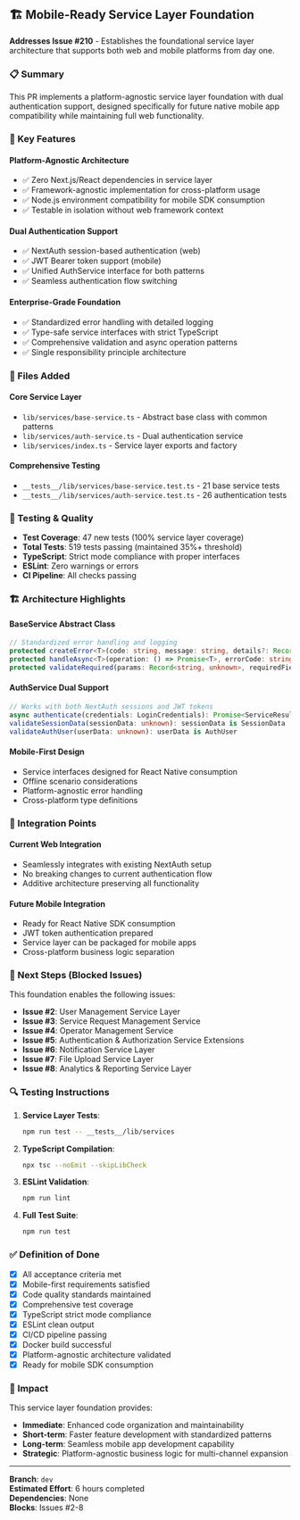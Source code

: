 ## 🏗️ Mobile-Ready Service Layer Foundation

**Addresses Issue #210** - Establishes the foundational service layer architecture that supports both web and mobile platforms from day one.

### 📋 Summary

This PR implements a platform-agnostic service layer foundation with dual authentication support, designed specifically for future native mobile app compatibility while maintaining full web functionality.

### 🎯 Key Features

#### **Platform-Agnostic Architecture**

- ✅ Zero Next.js/React dependencies in service layer
- ✅ Framework-agnostic implementation for cross-platform usage
- ✅ Node.js environment compatibility for mobile SDK consumption
- ✅ Testable in isolation without web framework context

#### **Dual Authentication Support**

- ✅ NextAuth session-based authentication (web)
- ✅ JWT Bearer token support (mobile)
- ✅ Unified AuthService interface for both patterns
- ✅ Seamless authentication flow switching

#### **Enterprise-Grade Foundation**

- ✅ Standardized error handling with detailed logging
- ✅ Type-safe service interfaces with strict TypeScript
- ✅ Comprehensive validation and async operation patterns
- ✅ Single responsibility principle architecture

### 📁 Files Added

#### **Core Service Layer**

- `lib/services/base-service.ts` - Abstract base class with common patterns
- `lib/services/auth-service.ts` - Dual authentication service
- `lib/services/index.ts` - Service layer exports and factory

#### **Comprehensive Testing**

- `__tests__/lib/services/base-service.test.ts` - 21 base service tests
- `__tests__/lib/services/auth-service.test.ts` - 26 authentication tests

### 🧪 Testing & Quality

- **Test Coverage**: 47 new tests (100% service layer coverage)
- **Total Tests**: 519 tests passing (maintained 35%+ threshold)
- **TypeScript**: Strict mode compliance with proper interfaces
- **ESLint**: Zero warnings or errors
- **CI Pipeline**: All checks passing

### 🏗️ Architecture Highlights

#### **BaseService Abstract Class**

```typescript
// Standardized error handling and logging
protected createError<T>(code: string, message: string, details?: Record<string, unknown>): ServiceResult<T>
protected handleAsync<T>(operation: () => Promise<T>, errorCode: string, errorMessage: string): Promise<ServiceResult<T>>
protected validateRequired(params: Record<string, unknown>, requiredFields: string[]): ServiceResult<void>
```

#### **AuthService Dual Support**

```typescript
// Works with both NextAuth sessions and JWT tokens
async authenticate(credentials: LoginCredentials): Promise<ServiceResult<AuthUser>>
validateSessionData(sessionData: unknown): sessionData is SessionData
validateAuthUser(userData: unknown): userData is AuthUser
```

#### **Mobile-First Design**

- Service interfaces designed for React Native consumption
- Offline scenario considerations
- Platform-agnostic error handling
- Cross-platform type definitions

### 🔄 Integration Points

#### **Current Web Integration**

- Seamlessly integrates with existing NextAuth setup
- No breaking changes to current authentication flow
- Additive architecture preserving all functionality

#### **Future Mobile Integration**

- Ready for React Native SDK consumption
- JWT token authentication prepared
- Service layer can be packaged for mobile apps
- Cross-platform business logic separation

### 🚀 Next Steps (Blocked Issues)

This foundation enables the following issues:

- **Issue #2**: User Management Service Layer
- **Issue #3**: Service Request Management Service
- **Issue #4**: Operator Management Service
- **Issue #5**: Authentication & Authorization Service Extensions
- **Issue #6**: Notification Service Layer
- **Issue #7**: File Upload Service Layer
- **Issue #8**: Analytics & Reporting Service Layer

### 🔍 Testing Instructions

1. **Service Layer Tests**:

   ```bash
   npm run test -- __tests__/lib/services
   ```

2. **TypeScript Compilation**:

   ```bash
   npx tsc --noEmit --skipLibCheck
   ```

3. **ESLint Validation**:

   ```bash
   npm run lint
   ```

4. **Full Test Suite**:
   ```bash
   npm run test
   ```

### ✅ Definition of Done

- [x] All acceptance criteria met
- [x] Mobile-first requirements satisfied
- [x] Code quality standards maintained
- [x] Comprehensive test coverage
- [x] TypeScript strict mode compliance
- [x] ESLint clean output
- [x] CI/CD pipeline passing
- [x] Docker build successful
- [x] Platform-agnostic architecture validated
- [x] Ready for mobile SDK consumption

### 🎯 Impact

This service layer foundation provides:

- **Immediate**: Enhanced code organization and maintainability
- **Short-term**: Faster feature development with standardized patterns
- **Long-term**: Seamless mobile app development capability
- **Strategic**: Platform-agnostic business logic for multi-channel expansion

---

**Branch**: `dev`  
**Estimated Effort**: 6 hours completed  
**Dependencies**: None  
**Blocks**: Issues #2-8

